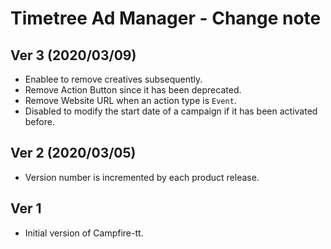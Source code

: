 # Timetree Ad Manager - Change note

## Ver 3 (2020/03/09)
* Enablee to remove creatives subsequently.
* Remove Action Button since it has been deprecated.
* Remove Website URL when an action type is `Event`.
* Disabled to modify the start date of a campaign if it has been activated before.

## Ver 2 (2020/03/05)
* Version number is incremented by each product release.

## Ver 1
* Initial version of Campfire-tt.

